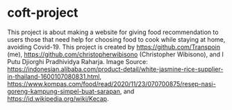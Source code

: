 # coft-project
This project is about making a website for giving food recommendation to users those that need help for choosing food to cook while staying at home, avoiding Covid-19. This project is created by https://github.com/Transpoin (me), https://github.com/christopherwibisono (Christopher Wibisono), and I Putu Djiorghi Pradhividya Raharja. Image Source: https://indonesian.alibaba.com/product-detail/white-jasmine-rice-supplier-in-thailand-1600107080831.html, https://www.kompas.com/food/read/2020/11/23/070700875/resep-nasi-goreng-kampung-simpel-buat-sarapan, and https://id.wikipedia.org/wiki/Kecap.
